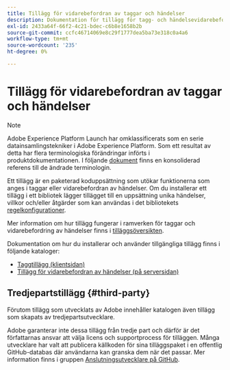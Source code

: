 ```yaml
---
title: Tillägg för vidarebefordran av taggar och händelser
description: Dokumentation för tillägg för tagg- och händelsevidarebefordran i Adobe Experience Platform.
exl-id: 2433a64f-66f2-4c21-bdec-c6b8e1658b2b
source-git-commit: ccfc46714069e8c29f1777dea5ba73e318c0a4a6
workflow-type: tm+mt
source-wordcount: '235'
ht-degree: 0%

---
```


# Tillägg för vidarebefordran av taggar och händelser

>[!NOTE]
>
>Adobe Experience Platform Launch har omklassificerats som en serie datainsamlingstekniker i Adobe Experience Platform. Som ett resultat av detta har flera terminologiska förändringar införts i produktdokumentationen. I följande [dokument](../term-updates.md) finns en konsoliderad referens till de ändrade terminologin.

Ett tillägg är en paketerad koduppsättning som utökar funktionerna som anges i taggar eller vidarebefordran av händelser. Om du installerar ett tillägg i ett bibliotek lägger tillägget till en uppsättning unika händelser, villkor och/eller åtgärder som kan användas i det bibliotekets [regelkonfigurationer](../ui/managing-resources/rules.md).

Mer information om hur tillägg fungerar i ramverken för taggar och vidarebefordring av händelser finns i [tilläggsöversikten](../ui/managing-resources/extensions/overview.md).

Dokumentation om hur du installerar och använder tillgängliga tillägg finns i följande kataloger:

* [Taggtillägg (klientsidan)](./client/overview.md)
* [Tillägg för vidarebefordran av händelser (på serversidan)](./server/overview.md)

## Tredjepartstillägg {#third-party}

Förutom tillägg som utvecklats av Adobe innehåller katalogen även tillägg som skapats av tredjepartsutvecklare.

Adobe garanterar inte dessa tillägg från tredje part och därför är det författarnas ansvar att välja licens och supportprocess för tilläggen. Många utvecklare har valt att publicera källkoden för sina tilläggspaket i en offentlig GitHub-databas där användarna kan granska dem när det passar. Mer information finns i gruppen [Anslutningsutvecklare på GitHub](https://github.com/Connections-Developers).
